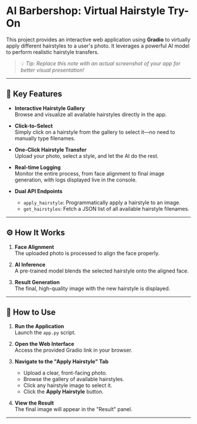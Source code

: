 # AI Barbershop: Virtual Hairstyle Try-On

This project provides an interactive web application using **Gradio** to virtually apply different hairstyles to a user's photo. It leverages a powerful AI model to perform realistic hairstyle transfers.

> 💡 _Tip: Replace this note with an actual screenshot of your app for better visual presentation!_

---

## 🔑 Key Features

- **Interactive Hairstyle Gallery**  
  Browse and visualize all available hairstyles directly in the app.

- **Click-to-Select**  
  Simply click on a hairstyle from the gallery to select it—no need to manually type filenames.

- **One-Click Hairstyle Transfer**  
  Upload your photo, select a style, and let the AI do the rest.

- **Real-time Logging**  
  Monitor the entire process, from face alignment to final image generation, with logs displayed live in the console.

- **Dual API Endpoints**  
  - `apply_hairstyle`: Programmatically apply a hairstyle to an image.  
  - `get_hairstyles`: Fetch a JSON list of all available hairstyle filenames.

---

## ⚙️ How It Works

1. **Face Alignment**  
   The uploaded photo is processed to align the face properly.

2. **AI Inference**  
   A pre-trained model blends the selected hairstyle onto the aligned face.

3. **Result Generation**  
   The final, high-quality image with the new hairstyle is displayed.

---

## 🚀 How to Use

1. **Run the Application**  
   Launch the `app.py` script.

2. **Open the Web Interface**  
   Access the provided Gradio link in your browser.

3. **Navigate to the "Apply Hairstyle" Tab**
   - Upload a clear, front-facing photo.
   - Browse the gallery of available hairstyles.
   - Click any hairstyle image to select it.
   - Click the **Apply Hairstyle** button.

4. **View the Result**  
   The final image will appear in the "Result" panel.

---

